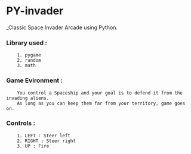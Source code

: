 # PY-invader

_Classic Space Invader Arcade using Python.

### Library used : 
        1. pygame
        2. random
        3. math

### Game Evironment : 
        
        You control a Spaceship and your goal is to defend it from the invading aliens.
        As long as you can keep them far from your territory, game goes on.
    
### Controls :

        1. LEFT : Steer left
        2. RIGHT : Steer right
        3. UP : Fire
